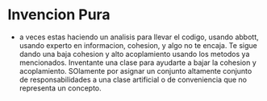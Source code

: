 # Invencion Pura

- a veces estas haciendo un analisis para llevar el codigo, usando abbott,
usando experto en informacion, cohesion, y algo no te encaja. Te sigue dando
una baja cohesion y alto acoplamiento usando los metodos ya mencionados. Inventante
una clase para ayudarte a bajar la cohesion y acoplamiento. SOlamente por asignar un
conjunto altamente conjunto de responsabilidades a una clase artificial o de
conveniencia que no representa un concepto.
